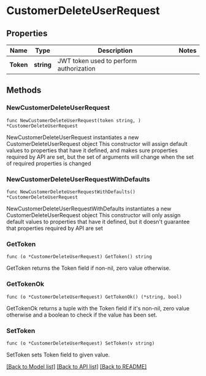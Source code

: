 # CustomerDeleteUserRequest

## Properties

Name | Type | Description | Notes
------------ | ------------- | ------------- | -------------
**Token** | **string** | JWT token used to perform authorization | 

## Methods

### NewCustomerDeleteUserRequest

`func NewCustomerDeleteUserRequest(token string, ) *CustomerDeleteUserRequest`

NewCustomerDeleteUserRequest instantiates a new CustomerDeleteUserRequest object
This constructor will assign default values to properties that have it defined,
and makes sure properties required by API are set, but the set of arguments
will change when the set of required properties is changed

### NewCustomerDeleteUserRequestWithDefaults

`func NewCustomerDeleteUserRequestWithDefaults() *CustomerDeleteUserRequest`

NewCustomerDeleteUserRequestWithDefaults instantiates a new CustomerDeleteUserRequest object
This constructor will only assign default values to properties that have it defined,
but it doesn't guarantee that properties required by API are set

### GetToken

`func (o *CustomerDeleteUserRequest) GetToken() string`

GetToken returns the Token field if non-nil, zero value otherwise.

### GetTokenOk

`func (o *CustomerDeleteUserRequest) GetTokenOk() (*string, bool)`

GetTokenOk returns a tuple with the Token field if it's non-nil, zero value otherwise
and a boolean to check if the value has been set.

### SetToken

`func (o *CustomerDeleteUserRequest) SetToken(v string)`

SetToken sets Token field to given value.



[[Back to Model list]](../README.md#documentation-for-models) [[Back to API list]](../README.md#documentation-for-api-endpoints) [[Back to README]](../README.md)


